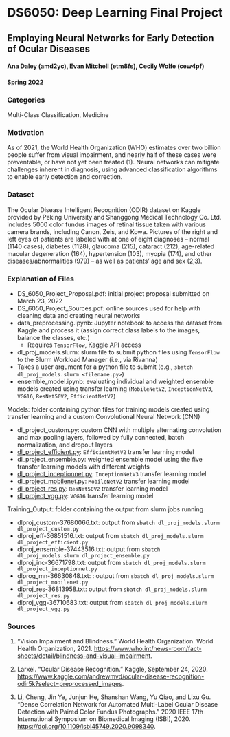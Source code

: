# **DS6050: Deep Learning Final Project**

## **Employing Neural Networks for Early Detection of Ocular Diseases**

#### Ana Daley (amd2yc), Evan Mitchell (etm8fs), Cecily Wolfe (cew4pf)

#### Spring 2022

### **Categories**
Multi-Class Classification, Medicine

### **Motivation**
As of 2021, the World Health Organization (WHO) estimates over two billion people suffer from visual impairment, and nearly half of these cases were preventable, or have not yet been treated (1). Neural networks can mitigate challenges inherent in diagnosis, using advanced classification algorithms to enable early detection and correction.

### **Dataset**
The Ocular Disease Intelligent Recognition (ODIR) dataset on Kaggle provided by Peking University and Shanggong Medical Technology Co. Ltd. includes 5000 color fundus images of retinal tissue taken with various camera brands, including Canon, Zeis, and Kowa. Pictures of the right and left eyes of patients are labeled with at one of eight diagnoses – normal (1140 cases), diabetes (1128), glaucoma (215), cataract (212), age-related macular degeneration (164), hypertension (103), myopia (174), and other diseases/abnormalities (979) – as well as patients’ age and sex (2,3).


### **Explanation of Files**
* DS_6050_Project_Proposal.pdf: initial project proposal submitted on March 23, 2022
* DS_6050_Project_Sources.pdf: online sources used for help with cleaning data and creating neural networks
* data_preprocessing.ipynb: Jupyter notebook to access the dataset from Kaggle and process it (assign correct class labels to the images, balance the classes, etc.)
  * Requires `TensorFlow`, Kaggle API access
* dl_proj_models.slurm: slurm file to submit python files using `TensorFlow` to the Slurm Workload Manager (i.e., via Rivanna)
 * Takes a user argument for a python file to submit (e.g., `sbatch dl_proj_models.slurm <filename.py>`)
* ensemble_model.ipynb: evaluating individual and weighted ensemble models created using transfer learning (`MobileNetV2`, `InceptionNetV3`, `VGG16`, `ResNet50V2`, `EfficientNetV2`)

Models: folder containing python files for training models created using transfer learning and a custom Convolutional Neural Network (CNN)
 * dl_project_custom.py: custom CNN with multiple alternating convolution and max pooling layers, followed by fully connected, batch normalization, and dropout layers
 * [dl_project_efficient.py](https://www.tensorflow.org/api_docs/python/tf/keras/applications/efficientnet_v2/EfficientNetV2L): `EfficientNetV2` transfer learning model
 * dl_project_ensemble.py: weighted ensemble model using the five transfer learning models with different weights
 * [dl_project_inceptionnet.py](https://www.tensorflow.org/api_docs/python/tf/keras/applications/inception_v3/InceptionV3): `InceptionNetV3` transfer learning model
 * [dl_project_mobilenet.py](https://www.tensorflow.org/api_docs/python/tf/keras/applications/mobilenet_v2/MobileNetV2): `MobileNetV2` transfer learning model
 * [dl_project_res.py](https://www.tensorflow.org/api_docs/python/tf/keras/applications/resnet_v2/ResNet50V2): `ResNet50V2` transfer learning model
 * [dl_project_vgg.py](https://www.tensorflow.org/api_docs/python/tf/keras/applications/vgg16/VGG16): `VGG16` transfer learning model

Training_Output: folder containing the output from slurm jobs running
* dlproj_custom-37680066.txt: output from `sbatch dl_proj_models.slurm dl_project_custom.py`
* dlproj_eff-36851516.txt: output from `sbatch dl_proj_models.slurm dl_project_efficient.py`
* dlproj_ensemble-37443516.txt: output from `sbatch dl_proj_models.slurm dl_project_ensemble.py`
* dlproj_inc-36671798.txt: output from `sbatch dl_proj_models.slurm dl_project_inceptionnet.py`
* dlprog_mn-36630848.txt: : output from `sbatch dl_proj_models.slurm dl_project_mobilenet.py`
* dlproj_res-36813958.txt: output from `sbatch dl_proj_models.slurm dl_project_res.py`
* dlproj_vgg-36710683.txt: output from `sbatch dl_proj_models.slurm dl_project_vgg.py`


### **Sources**
1. “Vision Impairment and Blindness.” World Health Organization. World Health Organization, 2021. https://www.who.int/news-room/fact-sheets/detail/blindness-and-visual-impairment.

2. Larxel. “Ocular Disease Recognition.” Kaggle, September 24, 2020. https://www.kaggle.com/andrewmvd/ocular-disease-recognition-odir5k?select=preprocessed_images.

3. Li, Cheng, Jin Ye, Junjun He, Shanshan Wang, Yu Qiao, and Lixu Gu. “Dense Correlation Network for Automated Multi-Label Ocular Disease Detection with Paired Color Fundus Photographs.” 2020 IEEE 17th International Symposium on Biomedical Imaging (ISBI), 2020. https://doi.org/10.1109/isbi45749.2020.9098340.
